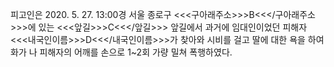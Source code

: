 피고인은 2020. 5. 27. 13:00경 서울 종로구 <<<구아래주소>>>B<<</구아래주소>>>에 있는 <<<앞길>>>C<<</앞길>>> 앞길에서 과거에 임대인이었던 피해자 <<<내국인이름>>>D<<</내국인이름>>>가 찾아와 시비를 걸고 딸에 대한 욕을 하여 화가 나 피해자의 어깨를 손으로 1~2회 가량 밀쳐 폭행하였다.
